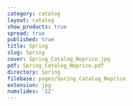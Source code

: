 ```yaml
---
category: catalog
layout: catalog
show_products: true
spread: true
published: true
title: Spring
slug: Spring
cover: Spring_Catalog_Noprice.jpg
pdf: Spring_Catalog_Noprice.pdf
directory: Spring
filebase: pages/Spring_Catalog_Noprice
extension: jpg
numslides: '12'
---
```

